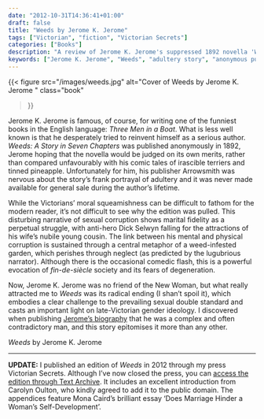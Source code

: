 ```yaml
---
date: "2012-10-31T14:36:41+01:00"
draft: false
title: "Weeds by Jerome K. Jerome"
tags: ["Victorian", "fiction", "Victorian Secrets"]
categories: ["Books"]
description: "A review of Jerome K. Jerome's suppressed 1892 novella 'Weeds: A Story in Seven Chapters,' his anonymous attempt at serious literature featuring adultery and sexual corruption. Discover how this dark tale challenges Victorian sexual double standards with its radical ending."
keywords: ["Jerome K. Jerome", "Weeds", "adultery story", "anonymous publication", "sexual double standard", "fin de siècle", "Victorian censorship"]
---
```


{{< figure
  src="/images/weeds.jpg"
  alt="Cover of Weeds by Jerome K. Jerome "
  class="book"
>}}

Jerome K. Jerome is famous, of course, for writing one of the funniest books in the English language: _Three Men in a Boat_. What is less well known is that he desperately tried to reinvent himself as a serious author. _Weeds: A Story in Seven Chapters_ was published anonymously in 1892, Jerome hoping that the novella would be judged on its own merits, rather than compared unfavourably with his comic tales of irascible terriers and tinned pineapple. Unfortunately for him, his publisher Arrowsmith was nervous about the story’s frank portrayal of adultery and it was never made available for general sale during the author’s lifetime.

While the Victorians’ moral squeamishness can be difficult to fathom for the modern reader, it’s not difficult to see why the edition was pulled. This disturbing narrative of sexual corruption shows marital fidelity as a perpetual struggle, with anti-hero Dick Selwyn falling for the attractions of his wife’s nubile young cousin. The link between his mental and physical corruption is sustained through a central metaphor of a weed-infested garden, which perishes through neglect (as predicted by the lugubrious narrator). Although there is the occasional comedic flash, this is a powerful evocation of _fin-de-siècle_ society and its fears of degeneration.

Now, Jerome K. Jerome was no friend of the New Woman, but what really attracted me to _Weeds_ was its radical ending (I shan’t spoil it), which embodies a clear challenge to the prevailing sexual double standard and casts an important light on late-Victorian gender ideology. I discovered when publishing [Jerome’s biography](/posts/below-the-fairy-city/) that he was a complex and often contradictory man, and this story epitomises it more than any other.

_Weeds_ by Jerome K. Jerome

---

**UPDATE:** I published an edition of _Weeds_ in 2012 through my press Victorian Secrets. Although I’ve now closed the press, you can [access the edition through Text Archive](https://archive.org/details/9781906469405). It includes an excellent introduction from Carolyn Oulton, who kindly agreed to add it to the public domain. The appendices feature Mona Caird’s brilliant essay ‘Does Marriage Hinder a Woman’s Self-Development’.